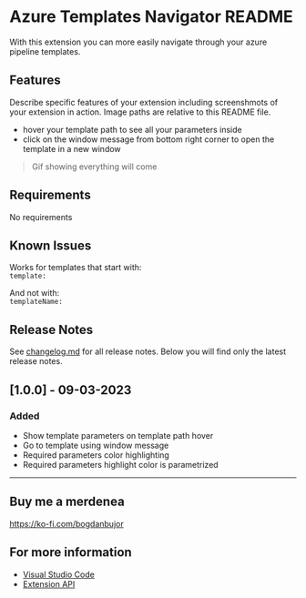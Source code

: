# Azure Templates Navigator README

With this extension you can more easily navigate through your azure pipeline templates. 

## Features

Describe specific features of your extension including screenshmots of your extension in action. Image paths are relative to this README file.

- hover your template path to see all your parameters inside
- click on the window message from bottom right corner to open the template in a new window

> Gif showing everything will come

## Requirements

No requirements

## Known Issues

Works for templates that start with:\
`template:`

And not with:\
`templateName:`

## Release Notes

See [changelog.md](CHANGELOG.md) for all release notes. Below you will find only the latest release notes.

## [1.0.0] - 09-03-2023

### Added
- Show template parameters on template path hover
- Go to template using window message
- Required parameters color highlighting
- Required parameters highlight color is parametrized

---
## Buy me a merdenea
https://ko-fi.com/bogdanbujor

## For more information

* [Visual Studio Code](https://code.visualstudio.com/)
* [Extension API](https://code.visualstudio.com/api)
